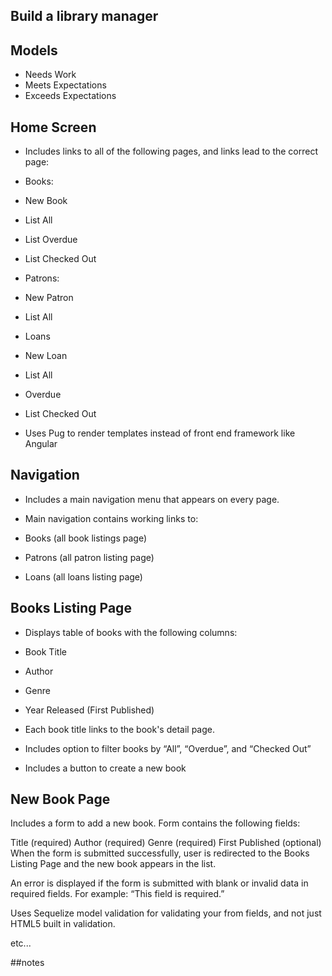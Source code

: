 ## Build a library manager

## Models
  - Needs Work
  - Meets Expectations
  - Exceeds Expectations


 ## Home Screen
   - Includes links to all of the following pages, and links lead to the correct page:

   - Books:
   - New Book
   - List All
   - List Overdue
   - List Checked Out
   - Patrons:
   - New Patron
   - List All
   - Loans
   - New Loan
   - List All
   - Overdue
   - List Checked Out
   - Uses Pug to render templates instead of front end framework like Angular

## Navigation

- Includes a main navigation menu that appears on every page.

- Main navigation contains working links to:

- Books (all book listings page)
- Patrons (all patron listing page)
- Loans (all loans listing page)

## Books Listing Page

- Displays table of books with the following columns:

- Book Title
- Author
- Genre
- Year Released (First Published)
- Each book title links to the book's detail page.

- Includes option to filter books by “All”, “Overdue”, and “Checked Out”

- Includes a button to create a new book

## New Book Page

Includes a form to add a new book. Form contains the following fields:

Title (required)
Author (required)
Genre (required)
First Published (optional)
When the form is submitted successfully, user is redirected to the Books Listing Page and the new book appears in the list.

An error is displayed if the form is submitted with blank or invalid data in required fields. For example: “This field is required.”

Uses Sequelize model validation for validating your from fields, and not just HTML5 built in validation.

etc...

##notes
